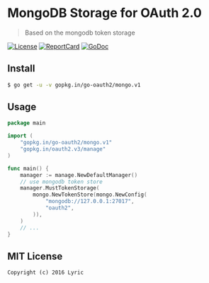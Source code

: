 # MongoDB Storage for OAuth 2.0

> Based on the mongodb token storage

[![License][License-Image]][License-Url] 
[![ReportCard][ReportCard-Image]][ReportCard-Url] 
[![GoDoc][GoDoc-Image]][GoDoc-Url]

## Install

``` bash
$ go get -u -v gopkg.in/go-oauth2/mongo.v1
```

## Usage

``` go
package main

import (
	"gopkg.in/go-oauth2/mongo.v1"
	"gopkg.in/oauth2.v3/manage"
)

func main() {
	manager := manage.NewDefaultManager()
	// use mongodb token store
	manager.MustTokenStorage(
		mongo.NewTokenStore(mongo.NewConfig(
			"mongodb://127.0.0.1:27017",
			"oauth2",
		)),
	)
	// ...
}
```

## MIT License

```
Copyright (c) 2016 Lyric
```

[License-Url]: http://opensource.org/licenses/MIT
[License-Image]: https://img.shields.io/npm/l/express.svg
[ReportCard-Url]: https://goreportcard.com/report/github.com/go-oauth2/mongo
[ReportCard-Image]: https://goreportcard.com/badge/github.com/go-oauth2/mongo
[GoDoc-Url]: https://godoc.org/github.com/go-oauth2/mongo
[GoDoc-Image]: https://godoc.org/github.com/go-oauth2/mongo?status.svg